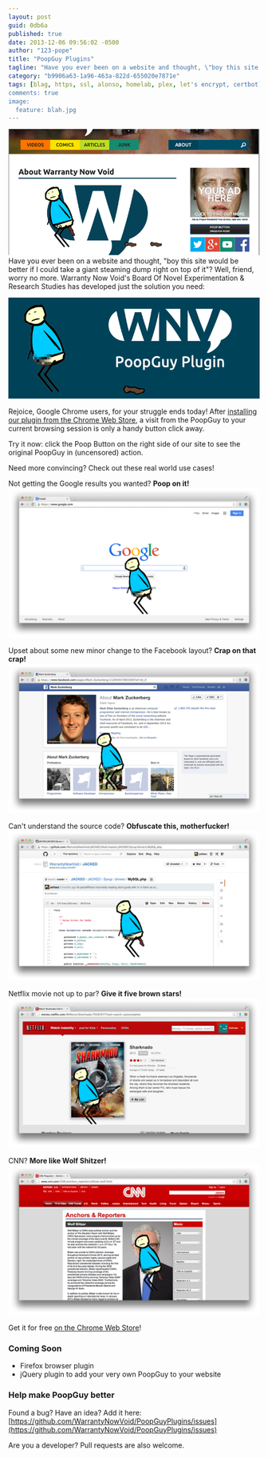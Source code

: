 ```yaml
---
layout: post
guid: 0db6a
published: true
date: 2013-12-06 09:56:02 -0500
author: "123-pope"
title: "PoopGuy Plugins"
tagline: "Have you ever been on a website and thought, \"boy this site would be better if I could take a giant steaming dump right on top of it\"? Well, friend, worry no more. Warranty Now Void\'s Board Of Novel Experimentation & Research Studies has developed just the solution you need."
category: "b9906a63-1a96-463a-822d-655020e7871e"
tags: [blag, https, ssl, alonso, homelab, plex, let's encrypt, certbot]
comments: true
image:
  feature: blah.jpg
---
```


![](/assets/img/lol/poopguypluginsleader.png) Have you ever been on a website and thought, "boy this site would be better if I could take a giant steaming dump right on top of it"? Well, friend, worry no more. Warranty Now Void's Board Of Novel Experimentation & Research Studies has developed just the solution you need:

![The PoopGuy Browser Plugin](/assets/img/lol/poop_banner.png)

Rejoice, Google Chrome users, for your struggle ends today! After [installing our plugin from the Chrome Web Store](https://chrome.google.com/webstore/detail/warrantynowvoids-poopguy/linkbhnfbppadaeohnhbnlnkggaogonk), a visit from the PoopGuy to your current browsing session is only a handy button click away.

Try it now: click the Poop Button on the right side of our site to see the original PoopGuy in (uncensored) action.

Need more convincing? Check out these real world use cases!

Not getting the Google results you wanted? **Poop on it!** ![Pooping on Google](/assets/img/lol/poopguy_google.png "Autocomplete this")

Upset about some new minor change to the Facebook layout? **Crap on that crap!** ![Pooping on Facebook](/assets/img/lol/poopguy_facebook.png "One new notification from my anus")

Can't understand the source code? **Obfuscate this, motherfucker!** ![Pooping on GitHub](/assets/img/lol/poopguy_github.png "Let me just add this unit test real quick...")

Netflix movie not up to par? **Give it five brown stars!** ![Pooping on Netflix](/assets/img/lol/poopguy_netflix.png "This'll be a real shitstorm")

CNN? **More like Wolf Shitzer!** ![Pooping on cnn.com](/assets/img/lol/poopguy_cnn.png "BREAKING NEWS: FECES!")

Get it for free [on the Chrome Web Store](https://chrome.google.com/webstore/detail/warrantynowvoids-poopguy/linkbhnfbppadaeohnhbnlnkggaogonk)!

### Coming Soon

*   Firefox browser plugin
*   jQuery plugin to add your very own PoopGuy to your website

### Help make PoopGuy better

Found a bug? Have an idea? Add it here:  
[https://github.com/WarrantyNowVoid/PoopGuyPlugins/issues](https://github.com/WarrantyNowVoid/PoopGuyPlugins/issues)

Are you a developer? Pull requests are also welcome.
